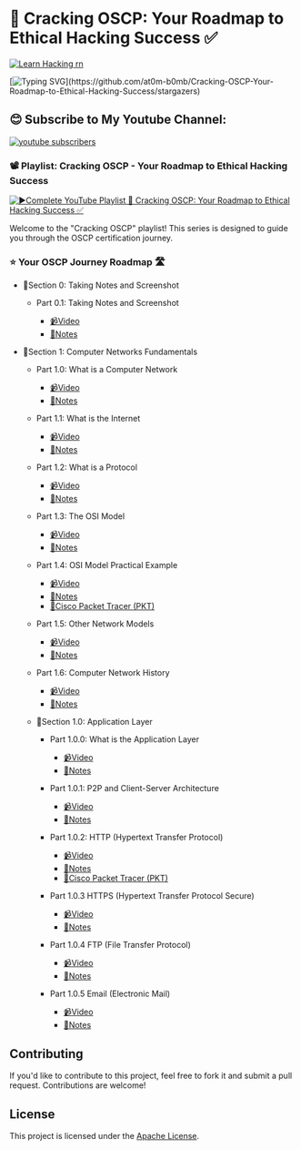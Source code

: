# 🔐 Cracking OSCP: Your Roadmap to Ethical Hacking Success ✅

[![Learn Hacking rn](https://readme-typing-svg.demolab.com?font=Cedarville+Cursive&size=35&pause=1000&color=FFFF00&background=FFFFFF00&random=false&width=600&height=60&lines=%E2%9C%A8Learn+Ethical+Hacking+For+Free!!%E2%9C%A8)](https://linktr.ee/HackProKP)

[![Typing SVG](https://readme-typing-svg.demolab.com?font=Protest+Riot&size=30&pause=1000&color=02B6FF&random=false&width=520&lines=DON'T+FORGET+TO+%E2%AD%90+THIS+REPOSITORY!!)](https://github.com/at0m-b0mb/Cracking-OSCP-Your-Roadmap-to-Ethical-Hacking-Success/stargazers)

## 😊 Subscribe to My Youtube Channel:
<a href="https://www.youtube.com/@HackProKP?sub_confirmation=1">
         <img alt="youtube subscribers" title="Subscribe to my YouTube channel" src="https://custom-icon-badges.demolab.com/youtube/channel/subscribers/UC2AMoUO4AwOk69rFFliDfKQ?color=%23E05D44&label=SUBSCRIBE&logo=video&logoColor=white&style=for-the-badge&labelColor=CE4630"/></a> 

### 📽️ Playlist: Cracking OSCP - Your Roadmap to Ethical Hacking Success

<a href="https://www.youtube.com/watch?v=MvkNbn8i2so&list=PLyrv3TPh3ejYNZipa0OIUvkdjHeUTRJ3J&index=1&t=0s">
  <picture>
    <source media="(prefers-color-scheme: dark)" srcset="https://ytcards.demolab.com/?id=df-xmVLSasc&title=%F0%9F%94%90%20Cracking%20OSCP:%20Your%20Roadmap%20to%20Ethical%20Hacking%20Success%20%E2%9C%85&lang=en&timestamp=1704631419&background_color=%230d1117&title_color=%23ffffff&stats_color=%23dedede&max_title_lines=2&width=250&border_radius=5&duration=50000">
    <img src="https://ytcards.demolab.com/?id=df-xmVLSasc&title=%F0%9F%94%90%20Cracking%20OSCP:%20Your%20Roadmap%20to%20Ethical%20Hacking%20Success%20%E2%9C%85&lang=en&timestamp=1704631419&background_color=%230d1117&title_color=%23ffffff&stats_color=%23dedede&max_title_lines=2&width=250&border_radius=5&duration=50000" alt="▶️Complete YouTube Playlist 🔐 Cracking OSCP: Your Roadmap to Ethical Hacking Success ✅" title="▶️Complete YouTube Playlist 🔐 Cracking OSCP: Your Roadmap to Ethical Hacking Success ✅">
  </picture>
</a>

Welcome to the "Cracking OSCP" playlist! This series is designed to guide you through the OSCP certification journey.

### ⭐ Your OSCP Journey Roadmap 🛣️

+ 🥇Section 0: Taking Notes and Screenshot
  + Part 0.1: Taking Notes and Screenshot

    - [📹Video](https://youtu.be/MvkNbn8i2so)
    - [📝Notes](https://github.com/at0m-b0mb/Cracking-OSCP-Your-Roadmap-to-Ethical-Hacking-Success/blob/main/Video%20Notes/Section%200.%20Taking%20Notes%20and%20Screenshot/Part%200.1%20Taking%20Notes%20and%20Screenshot%20-%20OSCP%20SERIES.pdf)

+ 🥇Section 1: Computer Networks Fundamentals
  + Part 1.0: What is a Computer Network

    - [📹Video](https://youtu.be/9LHsVjGe504)
    - [📝Notes](https://github.com/at0m-b0mb/Cracking-OSCP-Your-Roadmap-to-Ethical-Hacking-Success/blob/main/Video%20Notes/Section%201.%20Computer%20Networks%20Fundamentals/Part%201.0%20What%20is%20a%20Computer%20Network%20-%20Computer%20Networks%20Fundamentals.pdf)

  + Part 1.1: What is the Internet

    - [📹Video](https://youtu.be/iV2iCXcB6E8)
    - [📝Notes](https://github.com/at0m-b0mb/Cracking-OSCP-Your-Roadmap-to-Ethical-Hacking-Success/blob/main/Video%20Notes/Section%201.%20Computer%20Networks%20Fundamentals/Part%201.1%20What%20is%20the%20Internet%20-%20Computer%20Networks%20Fundamentals.pdf)

  + Part 1.2: What is a Protocol

    - [📹Video](https://youtu.be/kOGot8npd00)
    - [📝Notes](https://github.com/at0m-b0mb/Cracking-OSCP-Your-Roadmap-to-Ethical-Hacking-Success/blob/main/Video%20Notes/Section%201.%20Computer%20Networks%20Fundamentals/Part%201.2%20What%20is%20a%20protocol%20-%20Computer%20Networks%20Fundamentals.pdf)

  + Part 1.3: The OSI Model

    - [📹Video](https://youtu.be/mj1s_CeDwlA)
    - [📝Notes](https://github.com/at0m-b0mb/Cracking-OSCP-Your-Roadmap-to-Ethical-Hacking-Success/blob/main/Video%20Notes/Section%201.%20Computer%20Networks%20Fundamentals/Part%201.3%20The%20OSI%20model%20-%20Computer%20Networks%20Fundamentals.pdf)

  + Part 1.4: OSI Model Practical Example

    - [📹Video](https://youtu.be/u2Ni5ohTatI)
    - [📝Notes](https://github.com/at0m-b0mb/Cracking-OSCP-Your-Roadmap-to-Ethical-Hacking-Success/blob/main/Video%20Notes/Section%201.%20Computer%20Networks%20Fundamentals/Part%201.4%20OSI%20Model%20Practical%20Example%20-%20Computer%20Networks%20Fundamentals.pdf)
    - [🛜Cisco Packet Tracer (PKT)](https://github.com/at0m-b0mb/Cracking-OSCP-Your-Roadmap-to-Ethical-Hacking-Success/blob/main/Resources/Cisco%20Packet%20Tracer/Part%201.4%20OSI%20Model%20Practical%20Example%20-%20Computer%20Networks%20Fundamentals.pkt)

  + Part 1.5: Other Network Models

    - [📹Video](https://youtu.be/ngprr3x1iIQ)
    - [📝Notes](https://github.com/at0m-b0mb/Cracking-OSCP-Your-Roadmap-to-Ethical-Hacking-Success/blob/main/Video%20Notes/Section%201.%20Computer%20Networks%20Fundamentals/Part%201.5%20Other%20Network%20models%20-%20Computer%20Networks%20Fundamentals.pdf)

  + Part 1.6: Computer Network History

    - [📹Video](https://youtu.be/Ik4Kdr-dE4A)
    - [📝Notes](https://github.com/at0m-b0mb/Cracking-OSCP-Your-Roadmap-to-Ethical-Hacking-Success/blob/main/Video%20Notes/Section%201.%20Computer%20Networks%20Fundamentals/Part%201.6%20Computer%20Networks%20history%20-%20Computer%20Networks%20Fundamentals.pdf)
    
  + 🥇Section 1.0: Application Layer
    + Part 1.0.0: What is the Application Layer 

      - [📹Video](https://youtu.be/wM3KOIYr0kE)
      - [📝Notes](https://github.com/at0m-b0mb/Cracking-OSCP-Your-Roadmap-to-Ethical-Hacking-Success/blob/main/Video%20Notes/Section%201.%20Computer%20Networks%20Fundamentals/Section%201.1.%20Application%20Layer/Part%201.0.0%20What%20is%20the%20Application%20Layer.pdf)

    + Part 1.0.1: P2P and Client-Server Architecture

      - [📹Video](https://youtu.be/df-xmVLSasc)
      - [📝Notes](https://github.com/at0m-b0mb/Cracking-OSCP-Your-Roadmap-to-Ethical-Hacking-Success/blob/main/Video%20Notes/Section%201.%20Computer%20Networks%20Fundamentals/Section%201.1.%20Application%20Layer/Part%201.0.1%20P2P%20and%20Client-Server%20Architecture.pdf)

    + Part 1.0.2: HTTP (Hypertext Transfer Protocol)

      - [📹Video](https://youtu.be/7tjVdZ3uNmc)
      - [📝Notes](https://github.com/at0m-b0mb/Cracking-OSCP-Your-Roadmap-to-Ethical-Hacking-Success/blob/main/Video%20Notes/Section%201.%20Computer%20Networks%20Fundamentals/Section%201.1.%20Application%20Layer/Part%201.0.2%20HTTP%20(Hypertext%20Transfer%20Protocol).pdf)
      - [🛜Cisco Packet Tracer (PKT)](https://github.com/at0m-b0mb/Cracking-OSCP-Your-Roadmap-to-Ethical-Hacking-Success/blob/main/Resources/Cisco%20Packet%20Tracer/Part%201.0.2%20HTTP%20(Hypertext%20Transfer%20Protocol).pkt)

    + Part 1.0.3 HTTPS (Hypertext Transfer Protocol Secure)
      - [📹Video](https://youtu.be/aB7z5386JeY)
      - [📝Notes](https://github.com/at0m-b0mb/Cracking-OSCP-Your-Roadmap-to-Ethical-Hacking-Success/blob/main/Video%20Notes/Section%201.%20Computer%20Networks%20Fundamentals/Section%201.1.%20Application%20Layer/Part%201.0.3%20HTTPS%20(Hypertext%20Transfer%20Protocol%20Secure).pdf)

    + Part 1.0.4 FTP (File Transfer Protocol)
      - [📹Video](https://youtu.be/mgbXVoQUz84)
      - [📝Notes](https://github.com/at0m-b0mb/Cracking-OSCP-Your-Roadmap-to-Ethical-Hacking-Success/blob/main/Video%20Notes/Section%201.%20Computer%20Networks%20Fundamentals/Section%201.1.%20Application%20Layer/Part%201.0.4%20FTP%20(File%20Transfer%20Protocol).pdf)

    + Part 1.0.5 Email (Electronic Mail)
      - [📹Video](https://youtu.be/hCPcywdT-TY)
      - [📝Notes](https://github.com/at0m-b0mb/Cracking-OSCP-Your-Roadmap-to-Ethical-Hacking-Success/blob/main/Video%20Notes/Section%201.%20Computer%20Networks%20Fundamentals/Section%201.1.%20Application%20Layer/Part%201.0.5%20Email%20(Electronic%20Mail).pdf)


## Contributing
If you'd like to contribute to this project, feel free to fork it and submit a pull request. Contributions are welcome!

## License
This project is licensed under the [Apache License](LICENSE).
